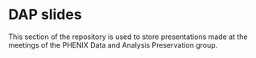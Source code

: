 # DAP slides
This section of the repository is used to store presentations made at the meetings of the PHENIX Data and Analysis Preservation group.
